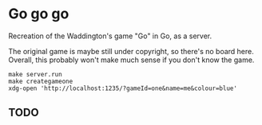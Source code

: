 # Go go go

Recreation of the Waddington's game "Go" in Go, as a server.

The original game is maybe still under copyright, so there's no board here. Overall, this probably won't make much sense if you don't know the game.

```
make server.run
make creategameone
xdg-open 'http://localhost:1235/?gameId=one&name=me&colour=blue'
```
## TODO
